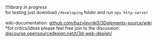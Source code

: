 !!!_library in progress_<br>
for testing just download `/developing` folder and run `npx http-server`<br>
<br>
wiki-documentation: [github.com/bazylevnik0/3Delements-source/wiki](https://github.com/bazylevnik0/3Delements-source/wiki)<br>
*for critics/ideas please feel free join to the discussion:<br>
[discourse.opensourcedesign.net/t/3d-web-design/](https://discourse.opensourcedesign.net/t/3d-web-design/)
